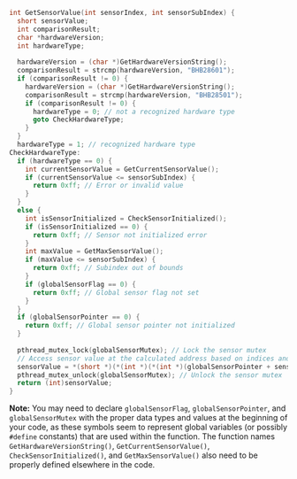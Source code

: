```c
int GetSensorValue(int sensorIndex, int sensorSubIndex) {
  short sensorValue;
  int comparisonResult;
  char *hardwareVersion;
  int hardwareType;
  
  hardwareVersion = (char *)GetHardwareVersionString();
  comparisonResult = strcmp(hardwareVersion, "BHB28601");
  if (comparisonResult != 0) {
    hardwareVersion = (char *)GetHardwareVersionString();
    comparisonResult = strcmp(hardwareVersion, "BHB28501");
    if (comparisonResult != 0) {
      hardwareType = 0; // not a recognized hardware type
      goto CheckHardwareType;
    }
  }
  hardwareType = 1; // recognized hardware type
CheckHardwareType:
  if (hardwareType == 0) {
    int currentSensorValue = GetCurrentSensorValue();
    if (currentSensorValue <= sensorSubIndex) {
      return 0xff; // Error or invalid value
    }
  }
  else {
    int isSensorInitialized = CheckSensorInitialized();
    if (isSensorInitialized == 0) {
      return 0xff; // Sensor not initialized error
    }
    int maxValue = GetMaxSensorValue();
    if (maxValue <= sensorSubIndex) {
      return 0xff; // Subindex out of bounds
    }
    if (globalSensorFlag == 0) {
      return 0xff; // Global sensor flag not set
    }
  }
  if (globalSensorPointer == 0) {
    return 0xff; // Global sensor pointer not initialized
  }
  
  pthread_mutex_lock(globalSensorMutex); // Lock the sensor mutex
  // Access sensor value at the calculated address based on indices and type
  sensorValue = *(short *)(*(int *)(*(int *)(globalSensorPointer + sensorIndex * 4) + hardwareType * 4) + sensorSubIndex * 6 + 2);
  pthread_mutex_unlock(globalSensorMutex); // Unlock the sensor mutex
  return (int)sensorValue;
}
```

**Note:** You may need to declare `globalSensorFlag`, `globalSensorPointer`, and `globalSensorMutex` with the proper data types and values at the beginning of your code, as these symbols seem to represent global variables (or possibly `#define` constants) that are used within the function. The function names `GetHardwareVersionString()`, `GetCurrentSensorValue()`, `CheckSensorInitialized()`, and `GetMaxSensorValue()` also need to be properly defined elsewhere in the code.